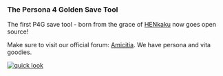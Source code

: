 ### The Persona 4 Golden Save Tool

The first P4G save tool - born from the grace of [HENkaku](https://henkaku.xyz/) now goes open source!

Make sure to visit our official forum: [Amicitia](http://s15.zetaboards.com/Amicitia/index/). We have persona and vita goodies.

[![quick look](http://i.imgur.com/qkuJZ6z.png)](http://s15.zetaboards.com/Amicitia/topic/8538422/1/)
